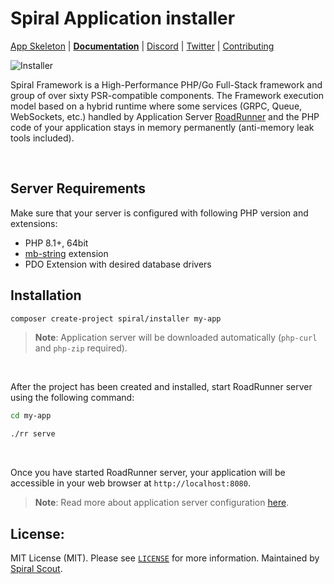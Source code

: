 # Spiral Application installer

[App Skeleton](https://github.com/spiral/app) | [**Documentation**](https://spiral.dev/docs) | [Discord](https://discord.gg/TFeEmCs) | [Twitter](https://twitter.com/spiralphp) | [Contributing](https://spiral.dev/docs/about-contributing/)

![Installer](https://user-images.githubusercontent.com/773481/208850084-891a9d6f-3e70-4a06-af57-4e63c37c9c47.png)

Spiral Framework is a High-Performance PHP/Go Full-Stack framework and group of over sixty PSR-compatible components. The Framework execution model based on a hybrid runtime where some services (GRPC, Queue, WebSockets, etc.) handled by Application Server [RoadRunner](https://github.com/roadrunner-server/roadrunner) and the PHP code of your application stays in memory permanently (anti-memory leak tools included).

<br />

## Server Requirements

Make sure that your server is configured with following PHP version and extensions:
* PHP 8.1+, 64bit
* [mb-string](https://www.php.net/manual/en/intro.mbstring.php) extension
* PDO Extension with desired database drivers

## Installation

```bash
composer create-project spiral/installer my-app
```

> **Note**: Application server will be downloaded automatically (`php-curl` and `php-zip` required).

<br />

After the project has been created and installed, start RoadRunner server using the following command:

```bash
cd my-app

./rr serve
```

<br />

Once you have started RoadRunner server, your application will be accessible in your web browser at  `http://localhost:8080`.

> **Note**: Read more about application server configuration [here](https://roadrunner.dev/docs).

## License:

MIT License (MIT). Please see [`LICENSE`](./LICENSE) for more information. Maintained by [Spiral Scout](https://spiralscout.com).
